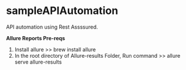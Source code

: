 # sampleAPIAutomation
API automation using Rest Assssured.

**Allure Reports Pre-reqs**

1) Install allure >> brew install allure
2) In the root directory of Allure-results Folder, Run command >> allure serve allure-results
